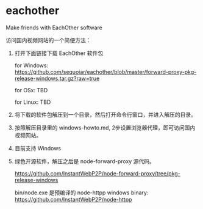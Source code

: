 eachother
=========

Make friends with EachOther software



访问国内视频网站的一个简便方法：


1. 打开下面链接下载 EachOther 软件包

   for Windows: https://github.com/sequoiar/eachother/blob/master/forward-proxy-pkg-release-windows.tar.gz?raw=true

   for OSx: TBD

   for Linux: TBD
   

2. 将下载的软件包解压到一个目录，然后打开命令行窗口，并进入解压的目录。


3. 按照解压目录里的 windows-howto.md, 2步设置浏览器代理，即可访问国内视频网站。


4. 目前支持 Windows


5. 绿色开源软件，解压之后是 node-forward-proxy 源代码。
   
   https://github.com/InstantWebP2P/node-forward-proxy/tree/pkg-release-windows

   bin/node.exe 是预编译的 node-httpp windows binary: https://github.com/InstantWebP2P/node-httpp


